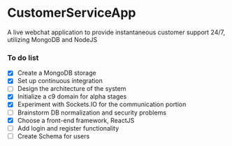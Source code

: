 # CustomerServiceApp
A live webchat application to provide instantaneous customer support 24/7, utilizing MongoDB and NodeJS

### To do list
- [x] Create a MongoDB storage
- [x] Set up continuous integration
- [ ] Design the architecture of the system
- [x] Initialize a c9 domain for alpha stages
- [x] Experiment with Sockets.IO for the communication portion
- [ ] Brainstorm DB normalization and security problems
- [x] Choose a front-end framework, ReactJS
- [ ] Add login and register functionality
- [ ] Create Schema for users
